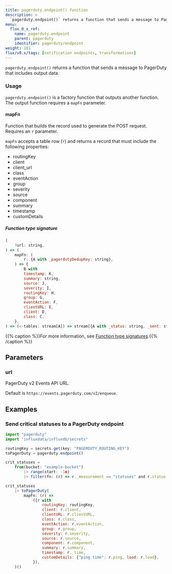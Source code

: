 ```yaml
---
title: pagerduty.endpoint() function
description: >
  `pagerduty.endpoint()` returns a function that sends a message to PagerDuty that includes output data.
menu:
  flux_0_x_ref:
    name: pagerduty.endpoint
    parent: pagerduty
    identifier: pagerduty/endpoint
weight: 101
flux/v0.x/tags: [notification endpoints, transformations]
---
```


<!------------------------------------------------------------------------------

IMPORTANT: This page was generated from comments in the Flux source code. Any
edits made directly to this page will be overwritten the next time the
documentation is generated. 

To make updates to this documentation, update the function comments above the
function definition in the Flux source code:

https://github.com/influxdata/flux/blob/master/stdlib/pagerduty/pagerduty.flux#L306-L338

Contributing to Flux: https://github.com/influxdata/flux#contributing
Fluxdoc syntax: https://github.com/influxdata/flux/blob/master/docs/fluxdoc.md

------------------------------------------------------------------------------->

`pagerduty.endpoint()` returns a function that sends a message to PagerDuty that includes output data.

### Usage
`pagerduty.endpoint()` is a factory function that outputs another function.
 The output function requires a `mapFn` parameter.

#### mapFn
Function that builds the record used to generate the POST request.
Requires an `r` parameter.

`mapFn` accepts a table row (`r`) and returns a record that must include the
following properties:

- routingKey
- client
- client_url
- class
- eventAction
- group
- severity
- source
- component
- summary
- timestamp
- customDetails

##### Function type signature

```js
(
    ?url: string,
) => (
    mapFn: (
        r: {A with _pagerdutyDedupKey: string},
    ) => {
        B with
        timestamp: K,
        summary: string,
        source: J,
        severity: I,
        routingKey: H,
        group: G,
        eventAction: F,
        clientURL: E,
        client: D,
        class: C,
    },
) => (<-tables: stream[A]) => stream[{A with _status: string, _sent: string, _pagerdutyDedupKey: string, _body: string}]
```

{{% caption %}}For more information, see [Function type signatures](/flux/v0.x/function-type-signatures/).{{% /caption %}}

## Parameters

### url

PagerDuty v2 Events API URL.

Default is `https://events.pagerduty.com/v2/enqueue`.


## Examples

### Send critical statuses to a PagerDuty endpoint

```js
import "pagerduty"
import "influxdata/influxdb/secrets"

routingKey = secrets.get(key: "PAGERDUTY_ROUTING_KEY")
toPagerDuty = pagerduty.endpoint()

crit_statuses =
    from(bucket: "example-bucket")
        |> range(start: -1m)
        |> filter(fn: (r) => r._measurement == "statuses" and r.status == "crit")

crit_statuses
    |> toPagerDuty(
        mapFn: (r) =>
            ({r with
                routingKey: routingKey,
                client: r.client,
                clientURL: r.clientURL,
                class: r.class,
                eventAction: r.eventAction,
                group: r.group,
                severity: r.severity,
                source: r.source,
                component: r.component,
                summary: r.summary,
                timestamp: r._time,
                customDetails: {"ping time": r.ping, load: r.load},
            }),
    )()

```

